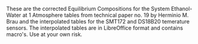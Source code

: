 These are the corrected Equilibrium Compositions for the System Ethanol-Water at 1 Atmosphere tables from technical paper no. 19 by Herminio M. Brau and the interpolated tables for the SMT172 and DS18B20 temerature sensors.
The interpolated tables are in LibreOffice format and contains macro's. Use at your own risk.  
